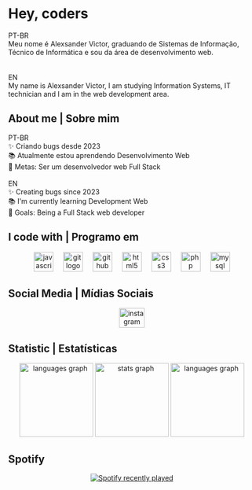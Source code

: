 <h1 align="left">Hey, coders</h1>

<p align="left">PT-BR<br>Meu nome é Alexsander Victor, graduando de Sistemas de Informação, Técnico de Informática e sou da área de desenvolvimento web.<br><br><br>EN<br>My name is Alexsander Victor, I am studying Information Systems, IT technician and I am in the web development area.</p>

<h2 align="left">About me | Sobre mim</h2>

<p align="left">PT-BR<br>✨ Criando bugs desde 2023<br>📚 Atualmente estou aprendendo Desenvolvimento Web<br>🎯 Metas: Ser um desenvolvedor web Full Stack<br><br>EN<br>✨ Creating bugs since 2023<br>📚 I'm currently learning Development Web<br>🎯 Goals: Being a Full Stack web developer</p>

<h2 align="left">I code with | Programo em</h2>

<div align="center">
  <img src="https://cdn.jsdelivr.net/gh/devicons/devicon/icons/javascript/javascript-original.svg" height="40" alt="javascript logo"  />
  <img width="12" />
  <img src="https://cdn.jsdelivr.net/gh/devicons/devicon/icons/git/git-original.svg" height="40" alt="git logo"  />
  <img width="12" />
  <img src="https://cdn.jsdelivr.net/gh/devicons/devicon/icons/github/github-original.svg" height="40" alt="github logo"  />
  <img width="12" />
  <img src="https://cdn.jsdelivr.net/gh/devicons/devicon/icons/html5/html5-original.svg" height="40" alt="html5 logo"  />
  <img width="12" />
  <img src="https://cdn.jsdelivr.net/gh/devicons/devicon/icons/css3/css3-original.svg" height="40" alt="css3 logo"  />
  <img width="12" />
  <img src="https://cdn.jsdelivr.net/gh/devicons/devicon/icons/php/php-original.svg" height="40" alt="php logo"  />
   <img width="12" />
  <img src="https://cdn.jsdelivr.net/gh/devicons/devicon/icons/mysql/mysql-original.svg" height="40" alt="mysql logo"  />
</div>

<h2 align="left">Social Media | Mídias Sociais</h2>

<div align="center">
  <a href="https://www.instagram.com/alex.svictor/" target="_blank">
    <img src="https://raw.githubusercontent.com/maurodesouza/profile-readme-generator/master/src/assets/icons/social/instagram/default.svg" width="52" height="40" alt="instagram logo"  />
  </a>
</div>

<h2 align="left">Statistic | Estatísticas</h2>

 <div align="center">
   <img src="https://github-readme-stats.vercel.app/api/top-langs?username=vichtml&locale=en&hide_title=false&layout=compact&card_width=320&langs_count=5&theme=dracula&hide_border=false&order=2" height="150" alt="languages graph"  />  
  <img src="https://github-readme-stats.vercel.app/api?username=vichtml&hide_title=false&hide_rank=false&show_icons=true&include_all_commits=true&count_private=true&disable_animations=false&theme=dracula&locale=en&hide_border=false&order=1" height="150" alt="stats graph"  />
  <img src="https://github-readme-stats.vercel.app/api/top-langs?username=vichtml&locale=en&hide_title=false&layout=compact&card_width=320&langs_count=5&theme=dracula&hide_border=false&order=2" height="150" alt="languages graph"  />
</div>

<h2 align="left">Spotify</h2>

<div align="center">
  <a href="https://open.spotify.com/user/victwzin">
    <img src="https://spotify-recently-played-readme.vercel.app/api?user=31pcpinbtqab3ni2bmnqbmmwoqju" alt="Spotify recently played"  />
  </a>
</div>


